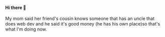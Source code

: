 #### Hi there 👋

My mom said her friend's cousin knows someone that has an uncle that does web dev and he said it's good money (he has his own place)so that's what I'm doing now.



